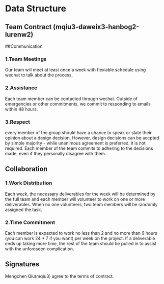 # Data Structure

## Team Contract (mqiu3-daweix3-hanbog2-lurenw2)

##Communication

### 1.Team Meetings 
Our team will meet at least once a week with flexiable schedule using wechat to talk about the process.

### 2.Assistance
Each team member can be contacted through wechat. Outside of emergencies or other commitments, we commit to responding to emails within 48 hours.

### 3.Respect
every member of the group should have a chance to speak or state their opinion about a design decision. However, design decisions can be accpted by simple majority - while unanimous agreement is preferred, it is not required. Each member of the team commits to adhering to the decisions made, even if they personally disagree with them.

## Collaboration

### 1.Work Distribution
Each week, the necessary deliverables for the week will be determined by the full team and each member will volunteer to work on one or more deliverables. When no one volunteers, two team members will be randomly assigned the task.

### 2.Time Commitment
Each member is expected to work no less than 2 and no more than 6 hours (you can work 24 * 7 if you want) per week on the project. If a deliverable ends up taking more time, the rest of the team should be pulled in to assist with the unforeseen complication.


## Signatures
Mengchen Qiu(mqiu3) agree to the terms of contract.
